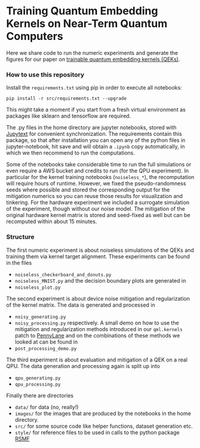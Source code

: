 # Training Quantum Embedding Kernels on Near-Term Quantum Computers

Here we share code to run the numeric experiments and generate the figures for our paper on [trainable quantum embedding kernels (QEKs)](https://arxiv.org/).

### How to use this repository
Install the `requirements.txt` using pip in order to execute all notebooks:
```
pip install -r src/requirements.txt --upgrade
```
This might take a moment if you start from a fresh virtual environment as packages like sklearn and tensorflow are required.

The .py files in the home directory are jupyter notebooks, stored with [Jupytext](https://jupytext.readthedocs.io/en/latest/) for convenient synchronization.
The requirements contain this package, so that after installation you can open any of the python files in jupyter-notebook, hit save and will obtain a `.ipynb`
copy automatically, in which we then recommend to run the computations.

Some of the notebooks take considerable time to run the full simulations or even require a AWS bucket and credits to run (for the QPU experiment).
In particular for the kernel training notebooks (`noiseless_*`), the recomputation will require hours of runtime.
However, we fixed the pseudo-randomness seeds where possible and stored the corresponding output for the mitigation numerics so you can reuse those results for visualization and tinkering.
For the hardware experiment we included a surrogate simulation of the experiment, though without our noise model. The mitigation of the original hardware kernel matrix is stored and seed-fixed as well but can be recomputed within about 15 minutes.

### Structure
The first numeric experiment is about noiseless simulations of the QEKs and training them via kernel target alignment. These experiments can be found in the files
* `noiseless_checkerboard_and_donuts.py`
* `noiseless_MNIST.py`
and the decision boundary plots are generated in
* `noiseless_plot.py`

The second experiment is about device noise mitigation and regularization of the kernel matrix. The data is generated and processed in
* `noisy_generating.py`
* `noisy_processing.py`
respectively. A small demo on how to use the mitigation and regularization methods introduced in our `qml.kernels` patch to [PennyLane](https://github.com/PennyLaneAI/pennylane) and on the combinations
of these methods we looked at can be found in
* `post_processing_demo.py`

The third experiment is about evaluation and mitigation of a QEK on a real QPU. The data generation and processing again is split up into
* `qpu_generating.py`
* `qpu_processing.py`

Finally there are directories
* `data/` for data (no, really!)
* `images/` for the images that are produced by the notebooks in the home directory.
* `src/` for some source code like helper functions, dataset generation etc.
* `style/` for reference files to be used in calls to the python package [RSMF](https://github.com/johannesjmeyer/rsmf)
